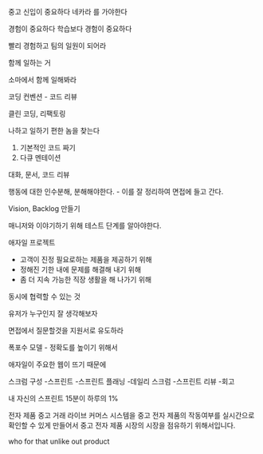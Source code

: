 중고 신입이 중요하다
네카라 를 가야한다

경험이 중요하다
학습보다 경험이 중요하다

빨리 경험하고 팀의 일원이 되어라

함께 일하는 거

소마에서 함께 일해봐라

코딩 컨벤션 - 코드 리뷰

클린 코딩, 리팩토링

나하고 일하기 편한 놈을 찾는다

1. 기본적인 코드 짜기
2. 다큐 멘테이션

대화, 문서, 코드 리뷰

행동에 대한 인수분해, 분해해야한다. - 이를 잘 정리하여 면접에 들고 간다.

Vision, Backlog 만들기

매니저와 이야기하기 위해 테스트 단계를 알아야한다.

애자일 프로젝트 
- 고객이 진정 필요로하는 제품을 제공하기 위해
- 정해진 기한 내에 문제를 해결해 내기 위해
- 좀 더 지속 가능한 직장 생활을 해 나가기 위해

동시에 협력할 수 있는 것

유저가 누구인지 잘 생각해보자

면접에서 질문할것을 지원서로 유도하라

폭포수 모델 - 정확도를 높이기 위해서

애자일이 주요한 웹이 뜨기 때문에

스크럼 구성
-스프린트
-스프린트 플래닝
-데일리 스크럼
-스프린트 리뷰
-회고

내 자신의 스프린트
15분이 하루의 1%



전자 제품 중고 거래 라이브 커머스 시스템을
중고 전자 제품의 작동여부를 실시간으로 확인할 수 있게 만들어서
중고 전자 제품 시장의 시장을 점유하기 위해서입니다.


who
for
that
unlike
out product

